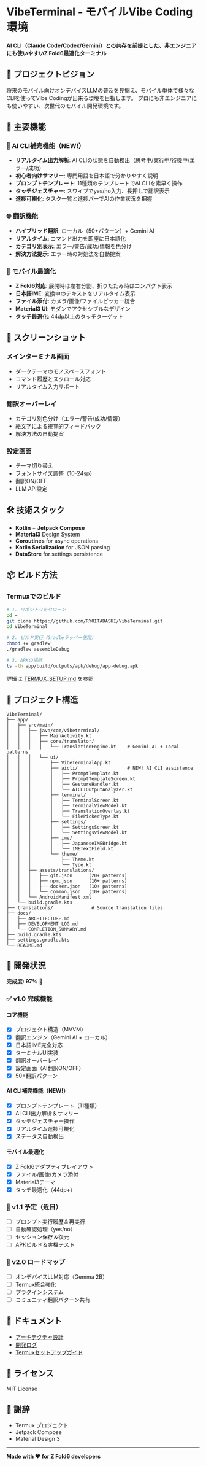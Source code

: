 # VibeTerminal - モバイルVibe Coding環境

**AI CLI（Claude Code/Codex/Gemini）との共存を前提とした、非エンジニアにも使いやすいZ Fold6最適化ターミナル**

## 🎯 プロジェクトビジョン

将来のモバイル向けオンデバイスLLMの普及を見据え、モバイル単体で様々なCLIを使ってVibe Codingが出来る環境を目指します。
プロにも非エンジニアにも使いやすい、次世代のモバイル開発環境です。

## 🚀 主要機能

### 🤖 AI CLI補完機能（NEW!）
- **リアルタイム出力解析**: AI CLIの状態を自動検出（思考中/実行中/待機中/エラー/成功）
- **初心者向けサマリー**: 専門用語を日本語で分かりやすく説明
- **プロンプトテンプレート**: 11種類のテンプレートでAI CLIを素早く操作
- **タッチジェスチャー**: スワイプでyes/no入力、長押しで翻訳表示
- **進捗可視化**: タスク一覧と進捗バーでAIの作業状況を把握

### 🌐 翻訳機能
- **ハイブリッド翻訳**: ローカル（50+パターン）+ Gemini AI
- **リアルタイム**: コマンド出力を即座に日本語化
- **カテゴリ別表示**: エラー/警告/成功/情報を色分け
- **解決方法提示**: エラー時の対処法を自動提案

### 📱 モバイル最適化
- **Z Fold6対応**: 展開時は左右分割、折りたたみ時はコンパクト表示
- **日本語IME**: 変換中のテキストをリアルタイム表示
- **ファイル添付**: カメラ/画像/ファイルピッカー統合
- **Material3 UI**: モダンでアクセシブルなデザイン
- **タッチ最適化**: 44dp以上のタッチターゲット

## 📱 スクリーンショット

### メインターミナル画面
- ダークテーマのモノスペースフォント
- コマンド履歴とスクロール対応
- リアルタイム入力サポート

### 翻訳オーバーレイ
- カテゴリ別色分け（エラー/警告/成功/情報）
- 絵文字による視覚的フィードバック
- 解決方法の自動提案

### 設定画面
- テーマ切り替え
- フォントサイズ調整（10-24sp）
- 翻訳ON/OFF
- LLM API設定

## 🛠️ 技術スタック

- **Kotlin** + **Jetpack Compose**
- **Material3** Design System
- **Coroutines** for async operations
- **Kotlin Serialization** for JSON parsing
- **DataStore** for settings persistence

## 📦 ビルド方法

### Termuxでのビルド

```bash
# 1. リポジトリをクローン
cd ~
git clone https://github.com/RYOITABASHI/VibeTerminal.git
cd VibeTerminal

# 2. ビルド実行（Gradleラッパー使用）
chmod +x gradlew
./gradlew assembleDebug

# 3. APKの場所
ls -lh app/build/outputs/apk/debug/app-debug.apk
```

詳細は [TERMUX_SETUP.md](./TERMUX_SETUP.md) を参照

## 📂 プロジェクト構造

```
VibeTerminal/
├── app/
│   ├── src/main/
│   │   ├── java/com/vibeterminal/
│   │   │   ├── MainActivity.kt
│   │   │   ├── core/translator/
│   │   │   │   └── TranslationEngine.kt    # Gemini AI + Local patterns
│   │   │   └── ui/
│   │   │       ├── VibeTerminalApp.kt
│   │   │       ├── aicli/                  # NEW! AI CLI assistance
│   │   │       │   ├── PromptTemplate.kt
│   │   │       │   ├── PromptTemplateScreen.kt
│   │   │       │   ├── GestureHandler.kt
│   │   │       │   └── AICLIOutputAnalyzer.kt
│   │   │       ├── terminal/
│   │   │       │   ├── TerminalScreen.kt
│   │   │       │   ├── TerminalViewModel.kt
│   │   │       │   ├── TranslationOverlay.kt
│   │   │       │   └── FilePickerType.kt
│   │   │       ├── settings/
│   │   │       │   ├── SettingsScreen.kt
│   │   │       │   └── SettingsViewModel.kt
│   │   │       ├── ime/
│   │   │       │   ├── JapaneseIMEBridge.kt
│   │   │       │   └── IMETextField.kt
│   │   │       └── theme/
│   │   │           ├── Theme.kt
│   │   │           └── Type.kt
│   │   ├── assets/translations/
│   │   │   ├── git.json      (20+ patterns)
│   │   │   ├── npm.json      (10+ patterns)
│   │   │   ├── docker.json   (10+ patterns)
│   │   │   └── common.json   (10+ patterns)
│   │   └── AndroidManifest.xml
│   └── build.gradle.kts
├── translations/              # Source translation files
├── docs/
│   ├── ARCHITECTURE.md
│   ├── DEVELOPMENT_LOG.md
│   └── COMPLETION_SUMMARY.md
├── build.gradle.kts
├── settings.gradle.kts
└── README.md
```

## 🎯 開発状況

**完成度: 97%** 🎉

### ✅ v1.0 完成機能

#### コア機能
- [x] プロジェクト構造（MVVM）
- [x] 翻訳エンジン（Gemini AI + ローカル）
- [x] 日本語IME完全対応
- [x] ターミナルUI実装
- [x] 翻訳オーバーレイ
- [x] 設定画面（AI翻訳ON/OFF）
- [x] 50+翻訳パターン

#### AI CLI補完機能（NEW!）
- [x] プロンプトテンプレート（11種類）
- [x] AI CLI出力解析＆サマリー
- [x] タッチジェスチャー操作
- [x] リアルタイム進捗可視化
- [x] ステータス自動検出

#### モバイル最適化
- [x] Z Fold6アダプティブレイアウト
- [x] ファイル/画像/カメラ添付
- [x] Material3テーマ
- [x] タッチ最適化（44dp+）

### 🚀 v1.1 予定（近日）

- [ ] プロンプト実行履歴＆再実行
- [ ] 自動確認処理（yes/no）
- [ ] セッション保存＆復元
- [ ] APKビルド＆実機テスト

### 🌟 v2.0 ロードマップ

- [ ] オンデバイスLLM対応（Gemma 2B）
- [ ] Termux統合強化
- [ ] プラグインシステム
- [ ] コミュニティ翻訳パターン共有

## 📖 ドキュメント

- [アーキテクチャ設計](./docs/ARCHITECTURE.md)
- [開発ログ](./docs/DEVELOPMENT_LOG.md)
- [Termuxセットアップガイド](./TERMUX_SETUP.md)

## 📝 ライセンス

MIT License

## 🙏 謝辞

- Termux プロジェクト
- Jetpack Compose
- Material Design 3

---

**Made with ❤️ for Z Fold6 developers**
